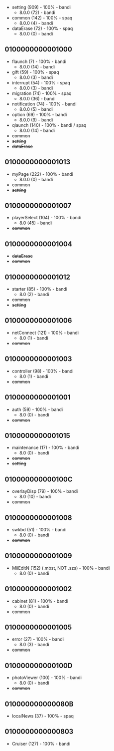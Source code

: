* setting (909) - 100% - bandi
  * 8.0.0 (72) - bandi
* common (142) - 100% - spaq
  * 8.0.0 (4) - bandi
* dataErase (72) - 100% - spaq
  * 8.0.0 (0) - bandi

## 0100000000001000

* flaunch (7) - 100% - bandi
  * 8.0.0 (14) - bandi
* gift (59) - 100% - spaq
  * 8.0.0 (3) - bandi
* interrupt (54) - 100% - spaq
  * 8.0.0 (3) - bandi
* migration (74) - 100% - spaq
  * 8.0.0 (36) - bandi
* notification (74) - 100% - bandi
  * 8.0.0 (5) - bandi
* option (69) - 100% - bandi
  * 8.0.0 (9) - bandi
* qlaunch (140) - 100% - bandi / spaq
  * 8.0.0 (14) - bandi
* ~~common~~
* ~~setting~~
* ~~dataErase~~

## 0100000000001013

* myPage (222) - 100% - bandi
  * 8.0.0 (0) - bandi
* ~~common~~
* ~~setting~~

## 0100000000001007

* playerSelect (104) - 100% - bandi
  * 8.0 (45) - bandi
* ~~common~~

## 0100000000001004

* ~~dataErase~~
* ~~common~~

## 0100000000001012

* starter (85) - 100% - bandi
  * 8.0 (2) - bandi
* ~~common~~
* ~~setting~~

## 0100000000001006

* netConnect (121) - 100% - bandi
  * 8.0 (1) - bandi
* ~~common~~

## 0100000000001003

* controller (98) - 100% - bandi
  * 8.0 (1) - bandi
* ~~common~~

## 0100000000001001

* auth (59) - 100% - bandi
  * 8.0 (0) - bandi
* ~~common~~

## 0100000000001015

* maintenance (17) - 100% - bandi
  * 8.0 (0) - bandi
* ~~common~~
* ~~setting~~

## 010000000000100C

* overlayDisp (79) - 100% - bandi
  * 8.0 (10) - bandi
* ~~common~~

## 0100000000001008

* swkbd (51) - 100% - bandi
  * 8.0 (0) - bandi
* ~~common~~

## 0100000000001009

* MiiEditN (152) (.mbst, NOT .szs) - 100% - bandi 
  * 8.0 (0) - bandi

## 0100000000001002

* cabinet (81) - 100% - bandi
  * 8.0 (0) - bandi
* ~~common~~

## 0100000000001005

* error (27) - 100% - bandi
  * 8.0 (3) - bandi
* ~~common~~

## 010000000000100D

* photoViewer (100) - 100% - bandi
  * 8.0 (0) - bandi
* ~~common~~

## 010000000000080B

* localNews (37) - 100% - spaq

## 0100000000000803

* Cruiser (127) - 100% - bandi